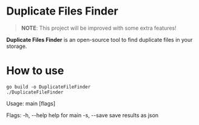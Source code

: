 # Duplicate Files Finder
> **NOTE**: This project will be improved with some extra features!

**Duplicate Files Finder** is an open-source tool to find duplicate files in your storage.

# How to use

```
go build -o DuplicateFileFinder
./DuplicateFileFinder
```


Usage:
  main [flags]

Flags:
  -h, --help   help for main
  -s, --save   save results as json

